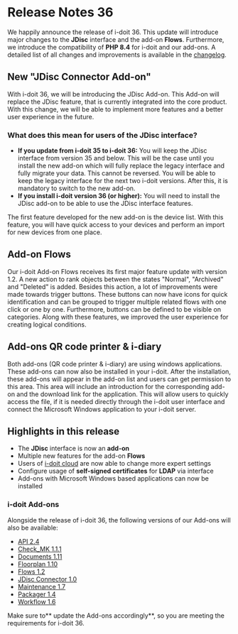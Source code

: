 # Release Notes 36
<!-- cSpell:disable -->

We happily announce the release of i-doit 36. This update will introduce major changes to the **JDisc** interface and the add-on **Flows**. Furthermore, we introduce the compatibility of **PHP 8.4** for i-doit and our add-ons. A detailed list of all changes and improvements is available in the [changelog](https://kb.i-doit.com/en/version-history/changelogs/index.html).

## New "JDisc Connector Add-on"

With i-doit 36, we will be introducing the JDisc Add-on. This Add-on will replace the JDisc feature, that is currently integrated into the core product. With this change, we will be able to implement more features and a better user experience in the future.

### What does this mean for users of the JDisc interface?

- **If you update from i-doit 35 to i-doit 36:** You will keep the JDisc interface from version 35 and below. This will be the case until you install the new add-on which will fully replace the legacy interface and fully migrate your data. This cannot be reversed. You will be able to keep the legacy interface for the next two i-doit versions. After this, it is mandatory to switch to the new add-on.
- **If you install i-doit version 36 (or higher):** You will need to install the JDisc add-on to be able to use the JDisc interface features.

The first feature developed for the new add-on is the device list. With this feature, you will have quick access to your devices and perform an import for new devices from one place.

## Add-on Flows

Our i-doit Add-on Flows receives its first major feature update with version 1.2. A new action to rank objects between the states "Normal", "Archived" and "Deleted" is added. Besides this action, a lot of improvements were made towards trigger buttons. These buttons can now have icons for quick identification and can be grouped to trigger multiple related flows with one click or one by one. Furthermore, buttons can be defined to be visible on categories. Along with these features, we improved the user experience for creating logical conditions.

## Add-ons QR code printer & i-diary

Both add-ons (QR code printer & i-diary) are using windows applications. These add-ons can now also be installed in your i-doit. After the installation, these add-ons will appear in the add-on list and users can get permission to this area. This area will include an introduction for the corresponding add-on and the download link for the application. This will allow users to quickly access the file, if it is needed directly through the i-doit user interface and connect the Microsoft Windows application to your i-doit server.

## Highlights in this release

- The **JDisc** interface is now an **add-on**
- Multiple new features for the add-on **Flows**
- Users of [i-doit cloud](https://www.i-doit.com/en/products/i-doit-cloud) are now able to change more expert settings
- Configure usage of **self-signed certificates** for **LDAP** via interface
- Add-ons with Microsoft Windows based applications can now be installed

### i-doit Add-ons

Alongside the release of i-doit 36, the following versions of our Add-ons will also be available:

- [API 2.4](https://kb.i-doit.com/en/i-doit-pro-add-ons/api/index.html)
- [Check_MK 1.1.1](https://kb.i-doit.com/en/i-doit-add-ons/checkmk.html)
- [Documents 1.11](https://kb.i-doit.com/en/i-doit-pro-add-ons/documents/index.html)
- [Floorplan 1.10](https://kb.i-doit.com/en/i-doit-pro-add-ons/floorplan.html)
- [Flows 1.2](https://kb.i-doit.com/en/i-doit-add-ons/flows.html)
- [JDisc Connector 1.0](https://kb.i-doit.com/en/i-doit-add-ons/jdisc-connector/index.html)
- [Maintenance 1.7](https://kb.i-doit.com/en/i-doit-pro-add-ons/maintenance.html)
- [Packager 1.4](https://kb.i-doit.com/en/i-doit-pro-add-ons/add-on-packager.html)
- [Workflow 1.6](https://kb.i-doit.com/en/i-doit-pro-add-ons/workflow.html)

Make sure to** update the Add-ons accordingly**, so you are meeting the requirements for i-doit 36.
